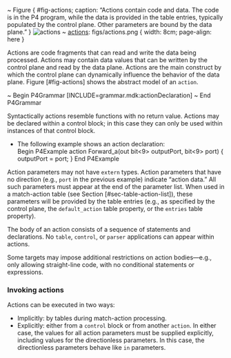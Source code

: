 \~ Figure { \#fig-actions; caption: “Actions contain code and data. The
code is in the P4 program, while the data is provided in the table
entries, typically populated by the control plane. Other parameters are
bound by the data plane.” } ![actions](#sec-cp-actions) \~
[actions](#sec-cp-actions): figs/actions.png { width: 8cm; page-align:
here }

Actions are code fragments that can read and write the data being
processed. Actions may contain data values that can be written by the
control plane and read by the data plane. Actions are the main construct
by which the control plane can dynamically influence the behavior of the
data plane. Figure \[\#fig-actions\] shows the abstract model of an
`action`.

\~ Begin P4Grammar \[INCLUDE=grammar.mdk:actionDeclaration\] \~ End
P4Grammar

Syntactically actions resemble functions with no return value. Actions
may be declared within a control block; in this case they can only be
used within instances of that control block.

  - The following example shows an action declaration:  
    Begin P4Example action Forward\_a(out bit\<9\> outputPort, bit\<9\>
    port) { outputPort = port; }
    End P4Example

Action parameters may not have `extern` types. Action parameters that
have no direction (e.g., `port` in the previous example) indicate
“action data.” All such parameters must appear at the end of the
parameter list. When used in a match-action table (see Section
\[\#sec-table-action-list\]), these parameters will be provided by the
table entries (e.g., as specified by the control plane, the
`default_action` table property, or the `entries` table property).

The body of an action consists of a sequence of statements and
declarations. No `table`, `control`, or `parser` applications can appear
within actions.

Some targets may impose additional restrictions on action bodies—e.g.,
only allowing straight-line code, with no conditional statements or
expressions.

### Invoking actions

Actions can be executed in two ways:

  - Implicitly: by tables during match-action processing.
  - Explicitly: either from a `control` block or from another `action`.
    In either case, the values for all action parameters must be
    supplied explicitly, including values for the directionless
    parameters. In this case, the directionless parameters behave like
    `in` parameters.
